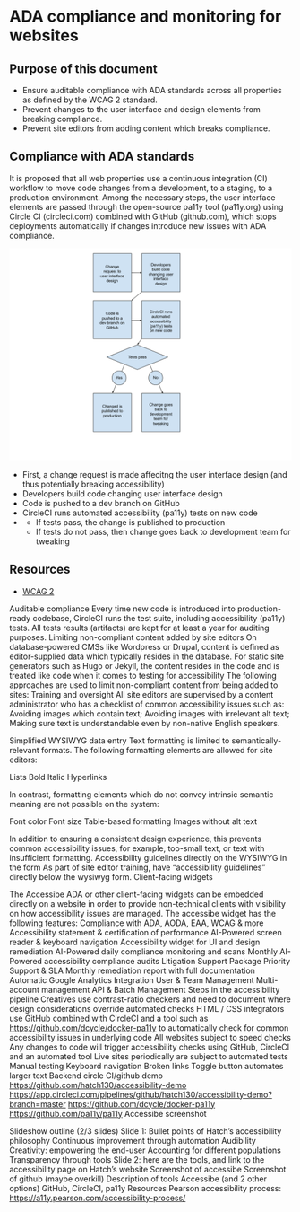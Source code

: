 ADA compliance and monitoring for websites
=====

Purpose of this document
-----

* Ensure auditable compliance with ADA standards across all properties as defined by the WCAG 2 standard.
* Prevent changes to the user interface and design elements from breaking compliance.
* Prevent site editors from adding content which breaks compliance.

Compliance with ADA standards
-----

It is proposed that all web properties use a continuous integration (CI) workflow to move code changes from a development, to a staging, to a production environment. Among the necessary steps, the user interface elements are passed through the open-source pa11y tool (pa11y.org) using Circle CI (circleci.com) combined with GitHub (github.com), which stops deployments automatically if changes introduce new issues with ADA compliance.

<img preserveAspectRatio="none" src="accessbility-workflow.svg" alt="Workflow showing how changes are automatically tested for accessibility before being published to a public website" aria-describedby="accessibility-workflow-description" />
<ul id="accessibility-workflow-description">
  <li>First, a change request is made affecitng the user interface design (and thus potentially breaking accessibility)</li>
  <li>Developers build code changing user interface design</li>
  <li>Code is pushed to a dev branch on GitHub</li>
  <li>CircleCI runs automated accessibility (pa11y) tests on new code</li>
  <li>
    <ul>
      <li>If tests pass, the change is published to production</li>
      <li>If tests do not pass, then change goes back to development team for tweaking</li>
    </ul>
  </li>
</ul>

Resources
-----

* [WCAG 2]()







Auditable compliance
Every time new code is introduced into production-ready codebase, CircleCI runs the test suite, including accessibility (pa11y) tests. All tests results (artifacts) are kept for at least a year for auditing purposes.
Limiting non-compliant content added by site editors
On database-powered CMSs like Wordpress or Drupal, content is defined as editor-supplied data which typically resides in the database. For static site generators such as Hugo or Jekyll, the content resides in the code and is treated like code when it comes to testing for accessibility The following approaches are used to limit non-compliant content from being added to sites:
Training and oversight
All site editors are supervised by a content administrator who has a checklist of common accessibility issues such as:
Avoiding images which contain text;
Avoiding images with irrelevant alt text;
Making sure text is understandable even by non-native English speakers.

Simplified WYSIWYG data entry
Text formatting is limited to semantically-relevant formats. The following formatting elements are allowed for site editors:

Lists
Bold
Italic
Hyperlinks

In contrast, formatting elements which do not convey intrinsic semantic meaning are not possible on the system:

Font color
Font size
Table-based formatting
Images without alt text

In addition to ensuring a consistent design experience, this prevents common accessibility issues, for example, too-small text, or text with insufficient formatting.
Accessibility guidelines directly on the WYSIWYG in the form
As part of site editor training, have “accessibility guidelines” directly below the wysiwyg form.
Client-facing widgets

The Accessibe ADA or other client-facing widgets can be embedded directly on a website in order to provide non-technical clients with visibility on how accessibility issues are managed. The accessibe widget has the following features:
Compliance with ADA, AODA, EAA, WCAG & more
Accessibility statement & certification of performance
AI-Powered screen reader & keyboard navigation
Accessibility widget for UI and design remediation
AI-Powered daily compliance monitoring and scans
Monthly AI-Powered accessibility compliance audits
Litigation Support Package
Priority Support & SLA
Monthly remediation report with full documentation
Automatic Google Analytics Integration
User & Team Management
Multi-account management
API & Batch Management
Steps in the accessibility pipeline
Creatives use contrast-ratio checkers and need to document where design considerations override automated checks
HTML / CSS integrators use GitHub combined with CircleCI and a tool such as https://github.com/dcycle/docker-pa11y to automatically check for common accessibility issues in underlying code
All websites subject to speed checks
Any changes to code will trigger accessibility checks using GitHub, CircleCI and an automated tool
Live sites periodically are subject to automated tests
Manual testing
Keyboard navigation
Broken links
Toggle button automates larger text
Backend circle CI/github demo
https://github.com/hatch130/accessibility-demo
https://app.circleci.com/pipelines/github/hatch130/accessibility-demo?branch=master
https://github.com/dcycle/docker-pa11y
https://github.com/pa11y/pa11y
Accessibe screenshot




Slideshow outline (2/3 slides)
Slide 1: Bullet points of Hatch’s accessibility philosophy
Continuous improvement through automation
Audibility
Creativity: empowering the end-user
Accounting for different populations
Transparency through tools
Slide 2: here are the tools, and link to the accessibility page on Hatch’s website
Screenshot of accessibe
Screenshot of github (maybe overkill)
Description of tools
Accessibe (and 2 other options)
GitHub, CircleCI, pa11y
Resources
Pearson accessibility process: https://a11y.pearson.com/accessibility-process/
